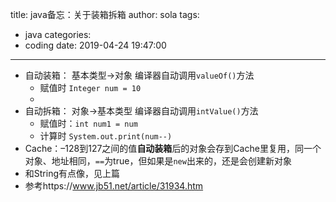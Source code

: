 title: java备忘：关于装箱拆箱
author: sola
tags:
  - java
categories:
  - coding
date: 2019-04-24 19:47:00

---

- 自动装箱：  基本类型->对象   编译器自动调用`valueOf()`方法
  + 赋值时  `Integer num = 10` 
  + 
- 自动拆箱：  对象->基本类型 编译器自动调用`intValue()`方法
  + 赋值时：`int num1 = num`
  + 计算时  `System.out.print(num--)`
- Cache：–128到127之间的值**自动装箱**后的对象会存到Cache里复用，同一个对象、地址相同，`==`为true，但如果是`new`出来的，还是会创建新对象
- 和String有点像，见上篇
- 参考https://www.jb51.net/article/31934.htm